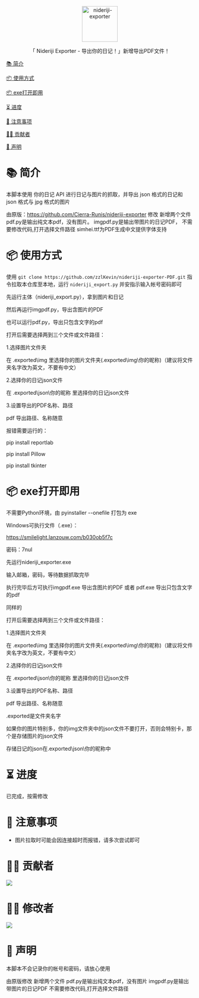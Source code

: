 <div align="center">
  <img id="nideriji-exporter" width="96" alt="nideriji-exporter" src="repository_icon/icon.png">
  <p>「 Nideriji Exporter - 导出你的日记！」新增导出PDF文件！</p>
</div>

[📚 简介](#-简介)

[📦 使用方式](#-使用方式)

[📦 exe打开即用](#-exe打开即用)

[⏳ 进度](#-进度)

[📌 注意事项](#-注意事项)

[🧑‍💻 贡献者](#-贡献者)

[🔦 声明](#-声明)

# 📚 简介

本脚本使用 你的日记 API 进行日记与图片的抓取，并导出 json 格式的日记和 json 格式与 jpg 格式的图片

由原版：https://github.com/Cierra-Runis/nideriji-exporter 修改
新增两个文件
pdf.py是输出纯文本pdf，没有图片。
imgpdf.py是输出带图片的日记PDF，
不需要修改代码,打开选择文件路径
simhei.ttf为PDF生成中文提供字体支持


# 📦 使用方式

使用 `git clone https://github.com/zzlKevin/nideriji-exporter-PDF.git` 指令拉取本仓库至本地，运行 `nideriji_export.py` 并安指示输入帐号密码即可

先运行主体（nideriji_export.py），拿到图片和日记

然后再运行imgpdf.py，导出含图片的PDF

也可以运行pdf.py，导出只包含文字的pdf

打开后需要选择两到三个文件或文件路径：

1.选择图片文件夹

在 .exported\img 里选择你的图片文件夹(.exported\img\你的昵称)（建议将文件夹名字改为英文，不要有中文）

2.选择你的日记json文件

在 .exported\json\你的昵称 里选择你的日记json文件

3.设置导出的PDF名称、路径

pdf 导出路径、名称随意

报错需要运行的：

pip install reportlab

pip install Pillow

pip install tkinter

# 📦 exe打开即用

不需要Python环境，由 pyinstaller --onefile 打包为 exe

Windows可执行文件（.exe）：

https://smilelight.lanzouw.com/b030ob5f7c

密码：7nul

先运行nideriji_exporter.exe

输入邮箱，密码，等待数据抓取完毕

执行完毕后方可执行imgpdf.exe 导出含图片的PDF 或者 pdf.exe  导出只包含文字的pdf

同样的

打开后需要选择两到三个文件或文件路径：

1.选择图片文件夹

在 .exported\img 里选择你的图片文件夹(.exported\img\你的昵称)（建议将文件夹名字改为英文，不要有中文）

2.选择你的日记json文件

在 .exported\json\你的昵称 里选择你的日记json文件

3.设置导出的PDF名称、路径

pdf 导出路径、名称随意


.exported是文件夹名字

如果你的图片特别多，你的img文件夹中的json文件不要打开，否则会特别卡，那个是存储图片的json文件

存储日记的json在.exported\json\你的昵称中

# ⏳ 进度

已完成，按需修改

# 📌 注意事项

- 图片拉取时可能会因连接超时而报错，请多次尝试即可

# 🧑‍💻 贡献者

<a href="https://github.com/Cierra-Runis/nideriji-exporter/graphs/contributors">
  <img src="https://contrib.rocks/image?repo=Cierra-Runis/nideriji-exporter" />
</a>

# 🧑‍💻 修改者

<a href="">
  <img src="https://avatars.githubusercontent.com/u/30650134?s=400&u=6bb953eb78e2ff9fe50cfc8b5798ebc336cacd30&v=4" />
</a>

# 🔦 声明

本脚本不会记录你的帐号和密码，请放心使用


由原版修改
新增两个文件
pdf.py是输出纯文本pdf，没有图片
imgpdf.py是输出带图片的日记PDF
不需要修改代码,打开选择文件路径
